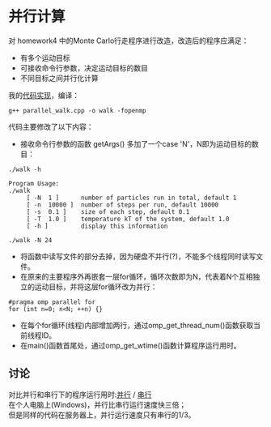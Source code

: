 # 并行计算
对 homework4 中的Monte Carlo行走程序进行改造，改造后的程序应满足：
* 有多个运动目标
* 可接收命令行参数，决定运动目标的数目
* 不同目标之间并行化计算

我的[代码实现](./parallel_walk.cpp)，编译：
```
g++ parallel_walk.cpp -o walk -fopenmp
```
代码主要修改了以下内容：
* 接收命令行参数的函数 getArgs() 多加了一个case 'N'，N即为运动目标的数目：
```
./walk -h

Program Usage:
./walk
     [ -N  1 ]      number of particles run in total, default 1
     [ -n  10000 ]  number of steps per run, default 10000
     [ -s  0.1 ]    size of each step, default 0.1
     [ -T  1.0 ]    temperature kT of the system, default 1.0
     [ -h ]         display this information

./walk -N 24
```
* 将函数中读写文件的部分去掉，因为硬盘不并行(?)，不能多个线程同时读写文件。
* 在原来的主要程序外再嵌套一层for循环，循环次数即为N，代表着N个互相独立的运动目标，并将这层for循环改为并行：
```
#pragma omp parallel for
for (int n=0; n<N; ++n) {}
```
* 在每个for循环(线程)内部增加两行，通过omp_get_thread_num()函数获取当前线程ID。
* 在main()函数首尾处，通过omp_get_wtime()函数计算程序运行用时。

## 讨论
对比并行和串行下的程序运行用时:[并行](./walk) / [串行](./test)<br>
在个人电脑上(Windows)，并行比串行运行速度快三倍；<br>
但是同样的代码在服务器上，并行运行速度只有串行的1/3。
